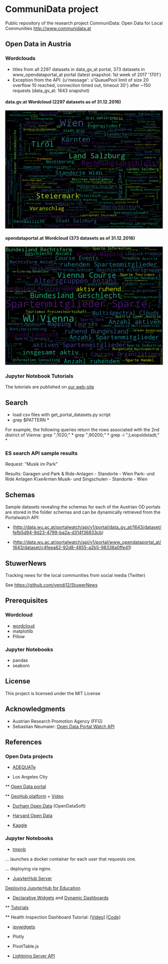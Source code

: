 # CommuniData project
Public repository of the research project CommuniData: Open Data for Local Communities http://www.communidata.at

## Open Data in Austria

### Wordclouds
* titles from all 2297 datasets in data_gv_at portal, 373 datasets in www_opendataportal_at portal (latest snapshot: 1st week of 2017 '1701')
* Exception from the API: {u'message': u'QueuePool limit of size 20 overflow 10 reached, connection timed out, timeout 30'} after ~150 requests (data_gv_at: 1643 snapshot)

#### data.gv.at Wordcloud (2297 datasets as of 31.12.2016)
![data.gv.at wordcloud](results/data_gv_at_1701.png)

#### opendataportal.at Wordcloud (373 datasets as of 31.12.2016)
![opendataportal.at wordcloud](results/www_opendataportal_at_1701.png)

### Jupyter Notebook Tutorials

The tutorials are published on [our web-site](http://www.communidata.at)
<!-- or [![Binder](http://mybinder.org/badge.svg)](http://mybinder.org:/repo/vendi12/communidata) -->


## Search

* load csv files with get_portal_datasets.py script
* grep $PATTERN \*

For example, the following queries return the rows associated with the 2nd district of Vienna:
			 grep ";1020;" *
			 grep ";90200;" *
			 grep -i ";Leopoldstadt;" *

### ES search API sample results

Request: "Musik im Park"

Results: 
Garagen und Park & Ride-Anlagen - Standorte - Wien
Park- und Ride Anlagen K\xe4rnten
Musik- und Singschulen - Standorte - Wien


## Schemas

Sample datasets revealing the schemas for each of the Austrian OD portals are stored in the folder schemas and can be dynamically retrieved from the Portalwatch API:

* (http://data.wu.ac.at/portalwatch/api/v1/portal/data_gv_at/1643/dataset/fefb5d94-9d23-4799-ba2a-d314f36833cb)

* (http://data.wu.ac.at/portalwatch/api/v1/portal/www_opendataportal_at/1643/dataset/c4feea62-92d8-4855-a2b5-98338a0ffe41)



## StuwerNews

Tracking news for the local communities from social media (Twitter)

See https://github.com/vendi12/StuwerNews

## Prerequisites
### Wordcloud
* [wordcloud](https://github.com/amueller/word_cloud)
* matplotlib
* Pillow

### Jupyter Notebooks
* pandas
* seaborn

## License

This project is licensed under the MIT License

## Acknowledgments

* Austrian Research Promotion Agency (FFG)
* Sebastian Neumaier: [Open Data Portal Watch API](http://data.wu.ac.at/portalwatch/)

## References

### Open Data projects

* [ADEQUATe](https://www.adequate.at)

* Los Angeles City

** [Open Data portal](https://data.lacity.org/A-Livable-and-Sustainable-City/LASAN-Miles-of-Sewer-Cleaned/iyyp-p2fx)

** [GeoHub platform](http://geohub.lacity.org) + [Video](https://www.youtube.com/watch?v=iuUShx8hsWQ)

* [Durham Open Data](https://opendurham.nc.gov/page/reuse/) (OpenDataSoft)

* [Harvard Open Data](http://harvard-open-data-project.github.io)

* [Kaggle](https://www.kaggle.com/datasets)

### Jupyter Notebooks

* [tmpnb](https://github.com/jupyter/tmpnb)

... launches a docker container for each user that requests one.

... deploying via nginx.

* [JupyterHub Server](https://github.com/jupyterhub/jupyterhub)

[Deploying JupyterHub for Education](https://developer.rackspace.com/blog/deploying-jupyterhub-for-education/)

* [Declarative Widgets](https://github.com/jupyter/declarativewidgets) and [Dynamic Dashboards](https://github.com/jupyter/dashboards)

** [Tutorials](http://jupyter.cloudet.xyz)

** Health Inspection Dashboard Tutorial: [[Video]](https://www.youtube.com/watch?v=V3VxQGevHCU) [[Code]](https://github.com/jupyter-resources/tutorial-dashboards-declarativewidgets)

* [ipywidgets](https://github.com/ipython/ipywidgets)


* Plotly

* PivotTable.js

* [Lightning Server API](http://lightning-viz.org)

